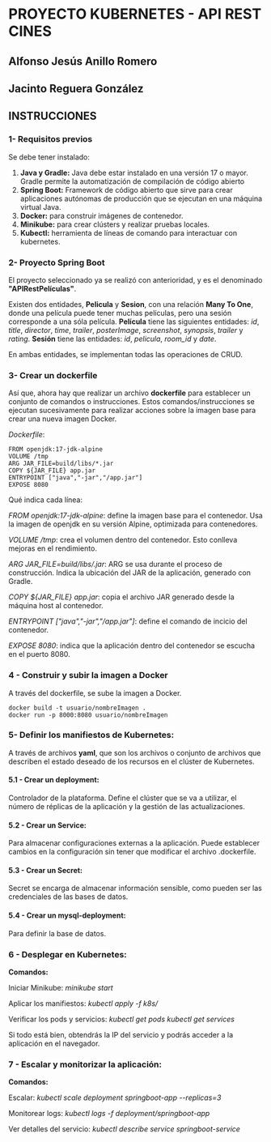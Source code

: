 # PROYECTO KUBERNETES - API REST CINES

## Alfonso Jesús Anillo Romero
## Jacinto Reguera González


## INSTRUCCIONES

### 1- Requisitos previos

Se debe tener instalado:

1. **Java y Gradle:** Java debe estar instalado en una versión 17 o mayor. Gradle permite la automatización de compilación de código abierto
2. **Spring Boot:** Framework de código abierto que sirve para crear aplicaciones autónomas de producción que se ejecutan en una máquina virtual Java.
3. **Docker:** para construir imágenes de contenedor.
4. **Minikube:** para crear clústers y realizar pruebas locales.
5. **Kubectl:** herramienta de líneas de comando para interactuar con kubernetes.

### 2- Proyecto Spring Boot
El proyecto seleccionado ya se realizó con anterioridad, y es el denominado **"APIRestPelículas"**. 

Existen dos entidades, **Pelicula** y **Sesion**, con una relación **Many To One**, donde una película puede tener muchas películas, pero una sesión corresponde a una sóla película.
**Película** tiene las siguientes entidades: *id*, *title*, *director*, *time*, *trailer*, *posterImage*, *screenshot*, *synopsis*, *trailer* y *rating*.
**Sesión** tiene las entidades: *id*, *pelicula*, *room_id* y *date*.

En ambas entidades, se implementan todas las operaciones de CRUD.


### 3- Crear un dockerfile
Así que, ahora hay que realizar un archivo **dockerfile** para establecer un conjunto de comandos o instrucciones. Estos comandos/instrucciones se ejecutan sucesivamente para realizar acciones sobre la imagen base para crear una nueva imagen Docker.

*Dockerfile*:

```
FROM openjdk:17-jdk-alpine
VOLUME /tmp
ARG JAR_FILE=build/libs/*.jar
COPY ${JAR_FILE} app.jar
ENTRYPOINT ["java","-jar","/app.jar"]
EXPOSE 8080
```

Qué indica cada línea:

*FROM openjdk:17-jdk-alpine*: define la imagen base para el contenedor. Usa la imagen de openjdk en su versión Alpine, optimizada para contenedores.

*VOLUME /tmp*: crea el volumen dentro del contenedor. Esto conlleva mejoras en el rendimiento.

*ARG JAR_FILE=build/libs/.jar*: ARG se usa durante el proceso de construcción. Indica la ubicación del JAR de la aplicación, generado con Gradle.

*COPY ${JAR_FILE} app.jar*: copia el archivo JAR generado desde la máquina host al contenedor.

*ENTRYPOINT ["java","-jar","/app.jar"]*: define el comando de incicio del contenedor.

*EXPOSE 8080*: indica que la aplicación dentro del contenedor se escucha en el puerto 8080.


### 4 - Construir y subir la imagen a Docker
A través del dockerfile, se sube la imagen a Docker.

```
docker build -t usuario/nombreImagen .
docker run -p 8000:8080 usuario/nombreImagen
```

### 5- Definir los manifiestos de Kubernetes:
A través de archivos **yaml**, que son los archivos o conjunto de archivos que describen el estado deseado de los recursos en el clúster de Kubernetes.

#### 5.1 - Crear un deployment:
Controlador de la plataforma. Define el clúster que se va a utilizar, el número de réplicas de la aplicación y la gestión de las actualizaciones.

#### 5.2 - Crear un Service:
Para almacenar configuraciones externas a la aplicación. Puede establecer cambios en la configuración sin tener que modificar el archivo .dockerfile.

#### 5.3 - Crear un Secret:
Secret se encarga de almacenar información sensible, como pueden ser las credenciales de las bases de datos.

#### 5.4 - Crear un mysql-deployment:
Para definir la base de datos.


### 6 - Desplegar en Kubernetes:

**Comandos:**

Iniciar Minikube: 
  *minikube start*

Aplicar los manifiestos:
  *kubectl apply -f k8s/*

Verificar los pods y servicios:
  *kubectl get pods*
  *kubectl get services*

Si todo está bien, obtendrás la IP del servicio y podrás acceder a la aplicación en el navegador.

### 7 - Escalar y monitorizar la aplicación:

**Comandos:**

Escalar:
  *kubectl scale deployment springboot-app --replicas=3*

Monitorear logs:
  *kubectl logs -f deployment/springboot-app*

Ver detalles del servicio:
  *kubectl describe service springboot-service*


